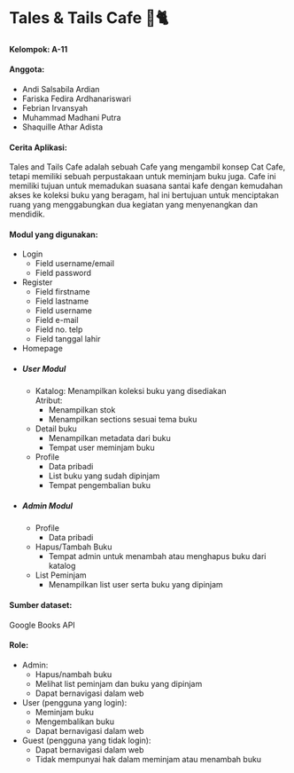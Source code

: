 # Tales & Tails Cafe 🏰🐈

#### Kelompok: A-11  
#### Anggota:
- Andi Salsabila Ardian
- Fariska Fedira Ardhanariswari
- Febrian Irvansyah
- Muhammad Madhani Putra
- Shaquille Athar Adista

#### Cerita Aplikasi:
Tales and Tails Cafe adalah sebuah Cafe yang mengambil konsep Cat Cafe, tetapi memiliki sebuah perpustakaan untuk meminjam buku juga. Cafe ini memiliki tujuan untuk memadukan suasana santai kafe dengan kemudahan akses ke koleksi buku yang beragam, hal ini bertujuan untuk menciptakan ruang yang menggabungkan dua kegiatan yang menyenangkan dan mendidik.

#### Modul yang digunakan:
- Login
  - Field username/email
  - Field password
- Register
  - Field firstname
  - Field lastname
  - Field username
  - Field e-mail
  - Field no. telp
  - Field tanggal lahir
- Homepage
- ##### User Modul
  - Katalog:
    Menampilkan koleksi buku yang disediakan  
    Atribut:  
    - Menampilkan stok
    - Menampilkan sections sesuai tema buku
  - Detail buku
    - Menampilkan metadata dari buku
    - Tempat user meminjam buku
  - Profile
    - Data pribadi
    - List buku yang sudah dipinjam
    - Tempat pengembalian buku
- ##### Admin Modul
  - Profile
    - Data pribadi
  - Hapus/Tambah Buku
    - Tempat admin untuk menambah atau menghapus buku dari katalog
  - List Peminjam
    - Menampilkan list user serta buku yang dipinjam
  
#### Sumber dataset:
Google Books API

#### Role:
- Admin:
  - Hapus/nambah buku
  - Melihat list peminjam dan buku yang dipinjam
  - Dapat bernavigasi dalam web
- User (pengguna yang login):
  - Meminjam buku
  - Mengembalikan buku
  - Dapat bernavigasi dalam web
- Guest (pengguna yang tidak login):
  - Dapat bernavigasi dalam web
  - Tidak mempunyai hak dalam meminjam atau menambah buku
  
